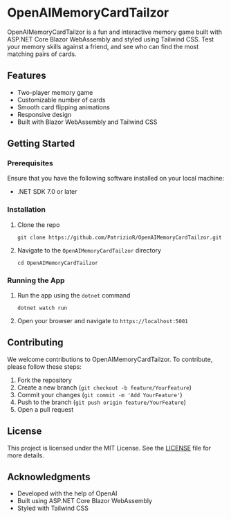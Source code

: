 # OpenAIMemoryCardTailzor

OpenAIMemoryCardTailzor is a fun and interactive memory game built with ASP.NET Core Blazor WebAssembly and styled using Tailwind CSS. Test your memory skills against a friend, and see who can find the most matching pairs of cards.

## Features

- Two-player memory game
- Customizable number of cards
- Smooth card flipping animations
- Responsive design
- Built with Blazor WebAssembly and Tailwind CSS

## Getting Started

### Prerequisites

Ensure that you have the following software installed on your local machine:

- .NET SDK 7.0 or later

### Installation

1. Clone the repo
   ```
   git clone https://github.com/PatrizioR/OpenAIMemoryCardTailzor.git
   ```
2. Navigate to the `OpenAIMemoryCardTailzor` directory
   ```
   cd OpenAIMemoryCardTailzor
   ```

### Running the App

1. Run the app using the `dotnet` command
   ```
   dotnet watch run
   ```
2. Open your browser and navigate to `https://localhost:5001`

## Contributing

We welcome contributions to OpenAIMemoryCardTailzor. To contribute, please follow these steps:

1. Fork the repository
2. Create a new branch (`git checkout -b feature/YourFeature`)
3. Commit your changes (`git commit -m 'Add YourFeature'`)
4. Push to the branch (`git push origin feature/YourFeature`)
5. Open a pull request

## License

This project is licensed under the MIT License. See the [LICENSE](LICENSE) file for more details.

## Acknowledgments

- Developed with the help of OpenAI
- Built using ASP.NET Core Blazor WebAssembly
- Styled with Tailwind CSS
